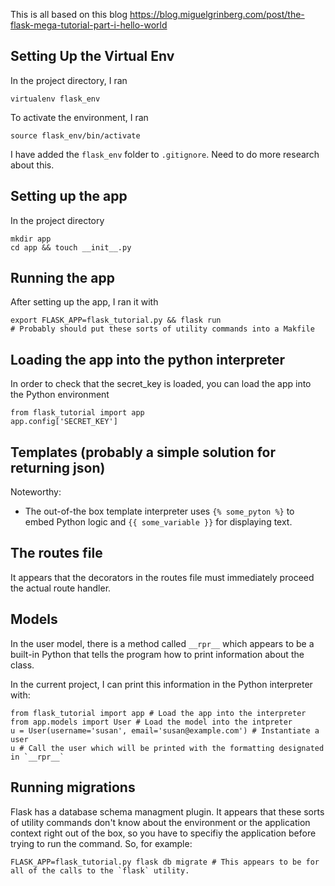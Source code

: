 This is all based on this blog
https://blog.miguelgrinberg.com/post/the-flask-mega-tutorial-part-i-hello-world

## Setting Up the Virtual Env
In the project directory, I ran

    virtualenv flask_env

To activate the environment, I ran

    source flask_env/bin/activate

I have added the `flask_env` folder to `.gitignore`. Need to do more research about this.

## Setting up the app
In the project directory

    mkdir app
    cd app && touch __init__.py

## Running the app
After setting up the app, I ran it with

    export FLASK_APP=flask_tutorial.py && flask run  
    # Probably should put these sorts of utility commands into a Makfile

## Loading the app into the python interpreter
In order to check that the secret_key is loaded, you can load the app into the Python environment

    from flask_tutorial import app
    app.config['SECRET_KEY']

## Templates (probably a simple solution for returning json)
Noteworthy:

- The out-of-the box template interpreter uses `{% some_pyton %}` to embed Python logic and `{{ some_variable }}` for displaying text.

## The routes file
It appears that the decorators in the routes file must immediately proceed the actual route handler.

## Models
In the user model, there is a method called `__rpr__` which appears to be a built-in Python that tells the program how to print information about the class.

In the current project, I can print this information in the Python interpreter with:

    from flask_tutorial import app # Load the app into the interpreter
    from app.models import User # Load the model into the intpreter
    u = User(username='susan', email='susan@example.com') # Instantiate a user
    u # Call the user which will be printed with the formatting designated in `__rpr__`

## Running migrations
Flask has a database schema managment plugin. It appears that these sorts of utility commands don't know about the environment or the application context right out of the box, so you have to specifiy the application before trying to run the command. So, for example:

    FLASK_APP=flask_tutorial.py flask db migrate # This appears to be for all of the calls to the `flask` utility.

